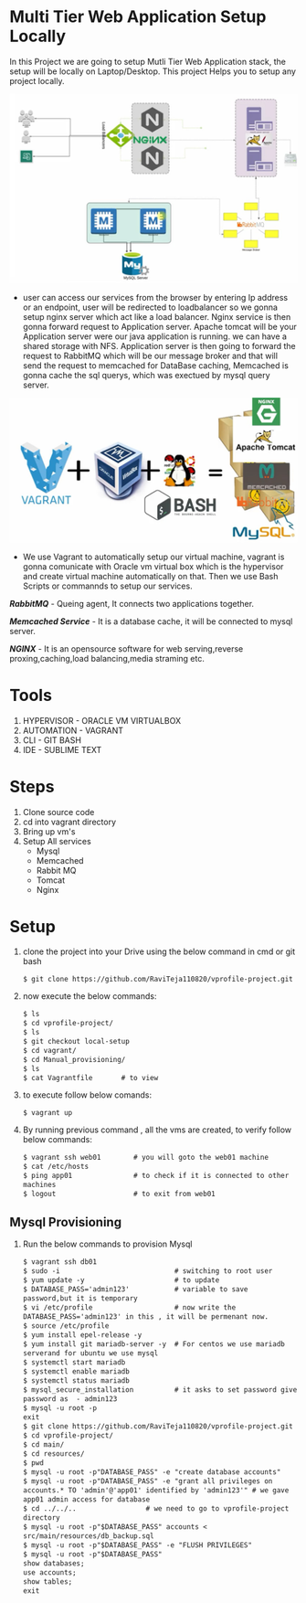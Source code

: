 # Multi Tier Web Application Setup Locally

In this Project we are going to setup Mutli Tier Web Application stack, the setup will be locally on Laptop/Desktop. This project Helps you to setup any project locally.

![architecture](./images/architecture.jpg)
* user can access our services from the browser by entering Ip address or an endpoint, user will be redirected to loadbalancer so we gonna setup nginx server which act like a load balancer. Nginx service is then gonna forward request to Application server. Apache tomcat will be your Application server were our java application is running. we can have a shared storage with NFS. Application server is then going to forward the request to RabbitMQ which will be our message broker and that will send the request to memcached for DataBase caching, Memcached is gonna cache the sql querys, which was exectued by mysql query server.

![Automation-arch](./images/automation-arch.jpg)

* We use Vagrant to automatically setup our virtual machine, vagrant is gonna comunicate with Oracle  vm virtual box which is the hypervisor and create virtual machine automatically on that. Then we use Bash Scripts or commannds to setup our services.

***RabbitMQ*** - Queing agent, It connects two applications together.

***Memcached Service*** - It is a database cache, it will be connected to mysql server.

***NGINX*** - It is an opensource software for web serving,reverse proxing,caching,load balancing,media straming etc.


# Tools
1. HYPERVISOR - ORACLE VM VIRTUALBOX
2. AUTOMATION - VAGRANT
3. CLI - GIT BASH
4. IDE - SUBLIME TEXT
   
# Steps
1. Clone source code
2. cd into vagrant directory
3. Bring up vm's
4. Setup All services
   * Mysql
   * Memcached
   * Rabbit MQ
   * Tomcat
   * Nginx

# Setup

1. clone the project into your Drive using the below command in cmd or git bash
   ```console
   $ git clone https://github.com/RaviTeja110820/vprofile-project.git
   ```
2. now execute the below commands:
   ```console
   $ ls
   $ cd vprofile-project/
   $ ls
   $ git checkout local-setup
   $ cd vagrant/
   $ cd Manual_provisioning/
   $ ls
   $ cat Vagrantfile       # to view
   ```

3. to execute follow below comands:
   ```console
   $ vagrant up
   ```
4. By running previous command , all the vms are created, to verify follow below commands:
   ```console
   $ vagrant ssh web01        # you will goto the web01 machine
   $ cat /etc/hosts           
   $ ping app01               # to check if it is connected to other machines
   $ logout                   # to exit from web01
   ```

## Mysql Provisioning
1. Run the below commands to provision Mysql
   ```console
   $ vagrant ssh db01
   $ sudo -i                            # switching to root user
   $ yum update -y                      # to update
   $ DATABASE_PASS='admin123'           # variable to save password,but it is temporary
   $ vi /etc/profile                    # now write the DATABASE_PASS='admin123' in this , it will be permenant now.
   $ source /etc/profile 
   $ yum install epel-release -y
   $ yum install git mariadb-server -y  # For centos we use mariadb serverand for ubuntu we use mysql
   $ systemctl start mariadb
   $ systemctl enable mariadb
   $ systemctl status mariadb
   $ mysql_secure_installation          # it asks to set password give password as  - admin123
   $ mysql -u root -p
   exit
   $ git clone https://github.com/RaviTeja110820/vprofile-project.git
   $ cd vprofile-project/
   $ cd main/
   $ cd resources/
   $ pwd
   $ mysql -u root -p"DATABASE_PASS" -e "create database accounts"
   $ mysql -u root -p"DATABASE_PASS" -e "grant all privileges on accounts.* TO 'admin'@'app01' identified by 'admin123'" # we gave app01 admin access for database
   $ cd ../../..                 # we need to go to vprofile-project directory
   $ mysql -u root -p"$DATABASE_PASS" accounts < src/main/resources/db_backup.sql
   $ mysql -u root -p"$DATABASE_PASS" -e "FLUSH PRIVILEGES"
   $ mysql -u root -p"$DATABASE_PASS"
   show databases;
   use accounts;
   show tables;
   exit
   ```